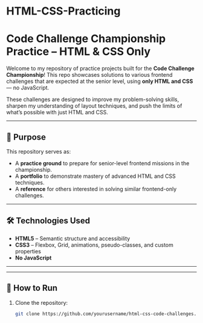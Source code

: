 # HTML-CSS-Practicing


# Code Challenge Championship Practice – HTML & CSS Only

Welcome to my repository of practice projects built for the **Code Challenge Championship**! This repo showcases solutions to various frontend challenges that are expected at the senior level, using **only HTML and CSS** — no JavaScript.

These challenges are designed to improve my problem-solving skills, sharpen my understanding of layout techniques, and push the limits of what’s possible with just HTML and CSS.

---

## 🌟 Purpose

This repository serves as:
- A **practice ground** to prepare for senior-level frontend missions in the championship.
- A **portfolio** to demonstrate mastery of advanced HTML and CSS techniques.
- A **reference** for others interested in solving similar frontend-only challenges.

---

## 🛠️ Technologies Used

- **HTML5** – Semantic structure and accessibility
- **CSS3** – Flexbox, Grid, animations, pseudo-classes, and custom properties
- **No JavaScript**

---



---

## 🚀 How to Run

1. Clone the repository:
   ```bash
   git clone https://github.com/yourusername/html-css-code-challenges.git
